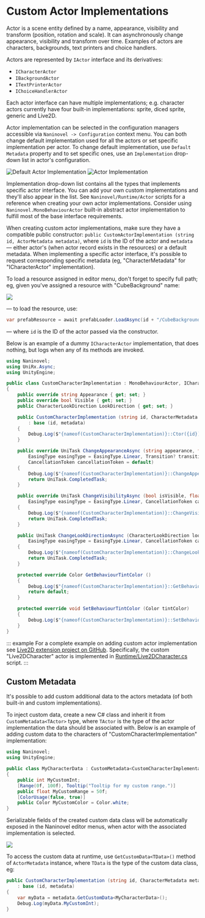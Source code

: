 # Custom Actor Implementations

Actor is a scene entity defined by a name, appearance, visibility and transform (position, rotation and scale). It can asynchronously change appearance, visibility and transform over time. Examples of actors are characters, backgrounds, text printers and choice handlers. 

Actors are represented by `IActor` interface and its derivatives:

* `ICharacterActor`
* `IBackgroundActor`
* `ITextPrinterActor`
* `IChoiceHandlerActor`

Each actor interface can have multiple implementations; e.g. character actors currently have four built-in implementations: sprite, diced sprite, generic and Live2D.

Actor implementation can be selected in the configuration managers accessible via `Naninovel -> Configuration` context menu. You can both change default implementation used for all the actors or set specific implementation per actor. To change default implementation, use `Default Metadata` property and to set specific ones, use an `Implementation` drop-down list in actor's configuration. 

![Default Actor Implementation](https://i.gyazo.com/b372520a15501dc9bc1e5f30f4c7f12d.png)
![Actor Implementation](https://i.gyazo.com/3256f3aea99ea453859f67135a7187ee.png)

Implementation drop-down list contains all the types that implements specific actor interface. You can add your own custom implementations and they'll also appear in the list. See `Naninovel/Runtime/Actor` scripts for a reference when creating your own actor implementations. Consider using `Naninovel.MonoBehaviourActor` built-in abstract actor implementation to fulfill most of the base interface requirements.

When creating custom actor implementations, make sure they have a compatible public constructor: `public CustomActorImplementation (string id, ActorMetadata metadata)`, where `id` is the ID of the actor and `metadata` — either actor's (when actor record exists in the resources) or a default metadata. When implementing a specific actor interface, it's possible to request corresponding specific metadata (eg, "CharacterMetadata" for "ICharacterActor" implementation).

To load a resource assigned in editor menu, don't forget to specify full path; eg, given you've assigned a resource with "CubeBackground" name:

![](https://i.gyazo.com/64ff6d6dede1cc8c2c3be83cfe6a6d74.png)

— to load the resource, use:

```csharp
var prefabResource = await prefabLoader.LoadAsync(id + "/CubeBackground");
```

— where `id` is the ID of the actor passed via the constructor.

Below is an example of a dummy `ICharacterActor` implementation, that does nothing, but logs when any of its methods are invoked.

```csharp
using Naninovel;
using UniRx.Async;
using UnityEngine;

public class CustomCharacterImplementation : MonoBehaviourActor, ICharacterActor
{
    public override string Appearance { get; set; }
    public override bool Visible { get; set; }
    public CharacterLookDirection LookDirection { get; set; }

    public CustomCharacterImplementation (string id, CharacterMetadata metadata)
        : base (id, metadata)
    {
        Debug.Log($"{nameof(CustomCharacterImplementation)}::Ctor({id})");
    }

    public override UniTask ChangeAppearanceAsync (string appearance, float duration, 
        EasingType easingType = EasingType.Linear, Transition? transition = default, 
        CancellationToken cancellationToken = default)
    {
        Debug.Log($"{nameof(CustomCharacterImplementation)}::ChangeAppearanceAsync({appearance})");
        return UniTask.CompletedTask;
    }

    public override UniTask ChangeVisibilityAsync (bool isVisible, float duration, 
        EasingType easingType = EasingType.Linear, CancellationToken cancellationToken = default)
    {
        Debug.Log($"{nameof(CustomCharacterImplementation)}::ChangeVisibilityAsync({isVisible})");
        return UniTask.CompletedTask;
    }

    public UniTask ChangeLookDirectionAsync (CharacterLookDirection lookDirection, float duration,
        EasingType easingType = EasingType.Linear, CancellationToken cancellationToken = default)
    {
        Debug.Log($"{nameof(CustomCharacterImplementation)}::ChangeLookDirectionAsync({lookDirection})");
        return UniTask.CompletedTask;
    }

    protected override Color GetBehaviourTintColor ()
    {
        Debug.Log($"{nameof(CustomCharacterImplementation)}::GetBehaviourTintColor");
        return default;
    }

    protected override void SetBehaviourTintColor (Color tintColor)
    {
        Debug.Log($"{nameof(CustomCharacterImplementation)}::SetBehaviourTintColor({tintColor})");
    }
}
```

::: example
For a complete example on adding custom actor implementation see [Live2D extension project on GitHub](https://github.com/Elringus/NaninovelLive2D). Specifically, the custom "Live2DCharacter" actor is implemented in [Runtime/Live2DCharacter.cs](https://github.com/Elringus/NaninovelLive2D/blob/master/Assets/NaninovelLive2D/Runtime/Live2DCharacter.cs) script.
:::

## Custom Metadata

It's possible to add custom additional data to the actors metadata (of both built-in and custom implementations).

To inject custom data, create a new C# class and inherit it from `CustomMetadata<TActor>` type, where `TActor` is the type of the actor implementation the data should be associated with. Below is an example of adding custom data to the characters of "CustomCharacterImplementation" implementation:

```csharp
using Naninovel;
using UnityEngine;

public class MyCharacterData : CustomMetadata<CustomCharacterImplementation>
{
    public int MyCustomInt;
    [Range(0f, 100f), Tooltip("Tooltip for my custom range.")]
    public float MyCustomRange = 50f;
    [ColorUsage(false, true)]
    public Color MyCustomColor = Color.white;
}
```

Serializable fields of the created custom data class will be automatically exposed in the Naninovel editor menus, when actor with the associated implementation is selected.

![](https://i.gyazo.com/74698c4a181a2c719d0c1ef8c5672eaa.png)

To access the custom data at runtime, use `GetCustomData<TData>()` method of `ActorMetadata` instance, where `TData` is the type of the custom data class, eg:

```csharp
public CustomCharacterImplementation (string id, CharacterMetadata metadata)
    : base (id, metadata)
{
    var myData = metadata.GetCustomData<MyCharacterData>();
    Debug.Log(myData.MyCustomInt);
}
```
